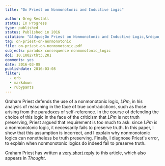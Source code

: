 ```yaml
---
title: "On Priest on Nonmonotonic and Inductive Logic"

author: Greg Restall
status: In Progress
type: published
status: Published in 2016
citation: "&ldquo;On Priest on Nonmonotonic and Inductive Logic,&rdquo; <em><a href=\"http://onlinelibrary.wiley.com/journal/10.1002/%28ISSN%292161-2234\">Thought</a></em>, 5:2 (2016) 119&ndash;124"
tag: on-priest-on-nonmonotonic
file: on-priest-on-nonmonotonic.pdf
subjects: paradox consequence nonmonotonic_logic 
doi: 10.1002/tht3.201
comments: yes
date: 2016-03-08
publishdate: 2016-03-08
filter:
  - erb
  - markdown
  - rubypants
---
```

Graham Priest defends the use of a nonmonotonic logic, _LPm_, in his analysis of reasoning in the face of true contradictions, such as those arising from the paradoxes of self-reference. In the course of defending the choice of this logic in the face of the criticism that _LPm_ is not truth preserving, Priest argued that requirement is too much to ask: since _LPm_ is a nonmonotonic logic, it necessarily fails to preserve truth. In this paper, I show that this assumption is incorrect, and I explain why nonmonotonic logics can nonetheless be truth preserving. Finally, I diagnose Priest's error, to explain when nonmonotonic logics do indeed fail to preserve truth.

Graham Priest has written a [very short reply](http://dx.doi.org/10.1002/tht3.204) to this article, which also appears in *Thought*.
